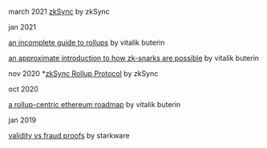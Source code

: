 march 2021
[zkSync](https://zksync.io/) by zkSync

jan 2021 

[an incomplete guide to rollups](https://vitalik.ca/general/2021/01/05/rollup.html) by vitalik buterin

[an approximate introduction to how zk-snarks are possible](https://vitalik.ca/general/2021/01/26/snarks.html) by vitalik buterin

nov 2020
*[zkSync Rollup Protocol](https://github.com/matter-labs/zksync/blob/master/docs/protocol.md) by zkSync

oct 2020

[a rollup-centric ethereum roadmap](https://ethereum-magicians.org/t/a-rollup-centric-ethereum-roadmap/4698) by vitalik buterin

jan 2019 

[validity vs fraud proofs](https://medium.com/starkware/validity-proofs-vs-fraud-proofs-4ef8b4d3d87a) by starkware

